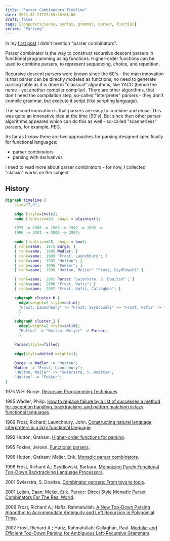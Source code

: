 ```yaml
---
title: "Parser Combinators Timeline"
date: 2021-02-21T23:39:48+01:00
draft: false
tags: [computerscience, syntax, grammar, parser, function]
series: "Parsing"
---
```


In my [first post](/posts/an-overview-of-parsing-algorithms/) I didn't mention "parser combinators".

Parser combinator is the way to construct recursive descent parsers in functional programming using functions. Higher-order functions can be used to combine parsers, to represent sequencing, choice, and repetition.

<!--more-->

Recursive descent parsers were known since the 60's - the main innovation is that parser can be directly modeled as functions, no need to generate parsing table as it is done in "classical" algorithms, like YACC (hence the name - yet another compiler compiler). There are other algorithms, that don't need the compilation step, so-called "interpreter" parsers - they don't compile grammar, but execute it script (like scripting language).

The second innovation is that parsers are easy to combine and reuse. This was quite an innovative idea at the time (90's). But since then other parser algorithms appeared which can do this as well - so-called "scannerless" parsers, for example, PEG.

As far as I know there are two approaches for parsing designed specifically for functional languages:

- parser combinators
- parsing with derivatives

I need to read more about parser combinators - for now, I collected "classic" works on the subject.

## History

```dot
digraph timeline {
    size="7,8";

    edge [style=invis];
    node [fontsize=24, shape = plaintext];

    1975 -> 1985 -> 1989 -> 1992 -> 1995 ->
    1996 -> 2001 -> 2006 -> 2007;

    node [fontsize=20, shape = box];
    { rank=same;  1975 Burge; }
    { rank=same;  1985 Wadler; }
    { rank=same;  1989 "Frost, Launchbury"; }
    { rank=same;  1992 "Hutton"; }
    { rank=same;  1995 "Fokker"; }
    { rank=same;  1996 "Hutton, Meijer" "Frost, Szydlowski" }

    { rank=same;  2001 Parsec "Swierstra, S. Doaitse" ; }
    { rank=same;  2006 "Frost, Hafiz"; }
    { rank=same;  2007 "Frost, Hafiz, Callaghan"; }

    subgraph cluster_0 {
      edge[weight=2 style=solid];
      "Frost, Launchbury" -> "Frost, Szydlowski" -> "Frost, Hafiz" -> "Frost, Hafiz, Callaghan";
	  }

    subgraph cluster_1 {
      edge[weight=2 style=solid];
      "Hutton" -> "Hutton, Meijer" -> Parsec;
	  }

    Parsec[style=filled]

    edge[style=dotted weight=1];

    Burge -> Wadler -> "Hutton";
    Wadler -> "Frost, Launchbury";
    "Hutton, Meijer" -> "Swierstra, S. Doaitse";
    "Hutton" -> "Fokker";
}
```

1975 W.H. Burge. [Recursive Programming Techniques](https://archive.org/details/recursiveprogram0000burg).

1985 Wadler, Philip. [How to replace failure by a list of successes a method for exception handling, backtracking, and pattern matching in lazy functional languages](https://rkrishnan.org/files/wadler-1985.pdf).

1989 Frost, Richard; Launchbury, John. [Constructing natural language interpreters in a lazy functional language](https://www.researchgate.net/publication/220460071_Constructing_Natural_Language_Interpreters_in_a_Lazy_Functional_Language).

1992 Hutton, Graham. [Higher-order functions for parsing](http://www.cs.nott.ac.uk/~pszgmh/parsing.pdf).

1995 Fokker, Jeroen. [Functional parsers](https://www.researchgate.net/publication/2426266_Functional_Parsers).

1996 Hutton, Graham; Meijer, Erik. [Monadic parser combinators](http://www.cs.nott.ac.uk/~pszgmh/monparsing.pdf).

1996 Frost, Richard A.; Szydlowski, Barbara. [Memoizing Purely Functional Top-Down Backtracking Language Processors](https://richard.myweb.cs.uwindsor.ca/PUBLICATIONS/SCOMP_96.pdf).

2001 Swierstra, S. Doaitse. [Combinator parsers: From toys to tools](https://www.researchgate.net/publication/222837975_Combinator_Parsers_From_Toys_to_Tools).

2001 Leijen, Daan; Meijer, Erik. [Parsec: Direct Style Monadic Parser Combinators For The Real World](https://www.microsoft.com/en-us/research/wp-content/uploads/2016/02/parsec-paper-letter.pdf).

2006 Frost, Richard A.; Hafiz, Rahmatullah. [A New Top-Down Parsing Algorithm to Accommodate Ambiguity and Left Recursion in Polynomial Time](https://www.researchgate.net/publication/220177599_A_new_top-down_parsing_algorithm_to_accommodate_ambiguity_and_left_recursion_in_polynomial_time).

2007 Frost, Richard A.; Hafiz, Rahmatullah; Callaghan, Paul. [Modular and Efficient Top-Down Parsing for Ambiguous Left-Recursive Grammars](https://www.researchgate.net/publication/30053225_Modular_and_efficient_top-down_parsing_for_ambiguous_left-recursive_grammars).
